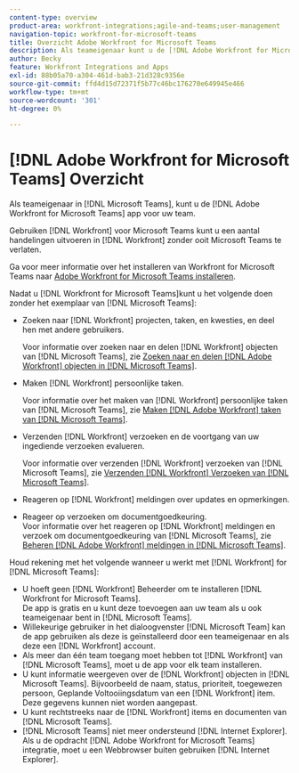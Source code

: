 ```yaml
---
content-type: overview
product-area: workfront-integrations;agile-and-teams;user-management
navigation-topic: workfront-for-microsoft-teams
title: Overzicht Adobe Workfront for Microsoft Teams
description: Als teameigenaar kunt u de [!DNL Adobe Workfront for Microsoft Teams] app voor uw team.
author: Becky
feature: Workfront Integrations and Apps
exl-id: 88b05a70-a304-461d-bab3-21d328c9356e
source-git-commit: ffd4d15d72371f5b77c46bc176270e649945e466
workflow-type: tm+mt
source-wordcount: '301'
ht-degree: 0%

---
```


# [!DNL Adobe Workfront for Microsoft Teams] Overzicht

Als teameigenaar in [!DNL Microsoft Teams], kunt u de [!DNL Adobe Workfront for Microsoft Teams] app voor uw team.

Gebruiken [!DNL Workfront] voor Microsoft Teams kunt u een aantal handelingen uitvoeren in [!DNL Workfront] zonder ooit Microsoft Teams te verlaten.

Ga voor meer informatie over het installeren van Workfront for Microsoft Teams naar [Adobe Workfront for Microsoft Teams installeren](../../workfront-integrations-and-apps/using-workfront-with-microsoft-teams/install-workfront-ms-teams.md).

Nadat u [!DNL Workfront for Microsoft Teams]kunt u het volgende doen zonder het exemplaar van [!DNL Microsoft Teams]:

* Zoeken naar [!DNL Workfront] projecten, taken, en kwesties, en deel hen met andere gebruikers.

  Voor informatie over zoeken naar en delen [!DNL Workfront] objecten van [!DNL Microsoft Teams], zie [Zoeken naar en delen [!DNL Adobe Workfront] objecten in [!DNL Microsoft Teams]](../../workfront-integrations-and-apps/using-workfront-with-microsoft-teams/search-for-and-share-wf-items-in-ms-teams.md).

* Maken [!DNL Workfront] persoonlijke taken.

  Voor informatie over het maken van [!DNL Workfront] persoonlijke taken van [!DNL Microsoft Teams], zie [Maken [!DNL Adobe Workfront] taken van [!DNL Microsoft Teams]](../../workfront-integrations-and-apps/using-workfront-with-microsoft-teams/create-workfront-tasks-from-ms-teams.md).

* Verzenden [!DNL Workfront] verzoeken en de voortgang van uw ingediende verzoeken evalueren.

  Voor informatie over verzenden [!DNL Workfront] verzoeken van [!DNL Microsoft Teams], zie [Verzenden [!DNL Workfront] Verzoeken van [!DNL Microsoft Teams]](../../workfront-integrations-and-apps/using-workfront-with-microsoft-teams/submit-workfront-requests-from-ms-teams.md).

* Reageren op [!DNL Workfront] meldingen over updates en opmerkingen.
* Reageer op verzoeken om documentgoedkeuring.\
   Voor informatie over het reageren op [!DNL Workfront] meldingen en verzoek om documentgoedkeuring van [!DNL Microsoft Teams], zie [Beheren [!DNL Adobe Workfront] meldingen in [!DNL Microsoft Teams]](../../workfront-integrations-and-apps/using-workfront-with-microsoft-teams/manage-wf-notifications-approval-requests-ms-teams.md).

Houd rekening met het volgende wanneer u werkt met [!DNL Workfront] for [!DNL Microsoft Teams]:

* U hoeft geen [!DNL Workfront] Beheerder om te installeren [!DNL Workfront for Microsoft Teams].\
   De app is gratis en u kunt deze toevoegen aan uw team als u ook teameigenaar bent in [!DNL Microsoft Teams].
* Willekeurige gebruiker in het dialoogvenster [!DNL Microsoft Team] kan de app gebruiken als deze is geïnstalleerd door een teameigenaar en als deze een [!DNL Workfront] account.
* Als meer dan één team toegang moet hebben tot [!DNL Workfront] van [!DNL Microsoft Teams], moet u de app voor elk team installeren.
* U kunt informatie weergeven over de [!DNL Workfront] objecten in [!DNL Microsoft Teams]. Bijvoorbeeld de naam, status, prioriteit, toegewezen persoon, Geplande Voltooiingsdatum van een [!DNL Workfront] item. Deze gegevens kunnen niet worden aangepast.
* U kunt rechtstreeks naar de [!DNL Workfront] items en documenten van [!DNL Microsoft Teams].
* [!DNL Microsoft Teams] niet meer ondersteund [!DNL Internet Explorer]. Als u de opdracht [!DNL Adobe Workfront for Microsoft Teams] integratie, moet u een Webbrowser buiten gebruiken [!DNL Internet Explorer].
